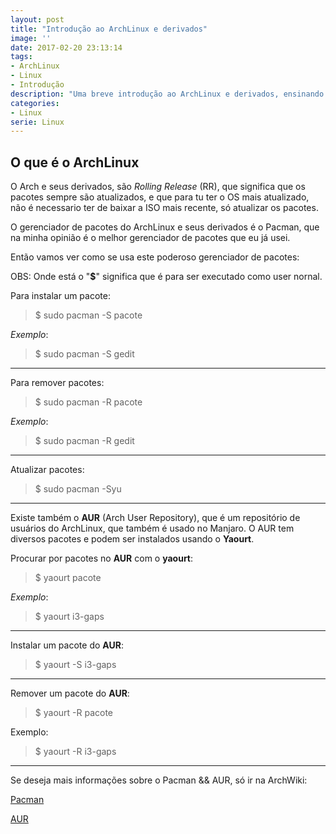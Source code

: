 ```yaml
---
layout: post
title: "Introdução ao ArchLinux e derivados"
image: ''
date: 2017-02-20 23:13:14
tags:
- ArchLinux
- Linux
- Introdução
description: "Uma breve introdução ao ArchLinux e derivados, ensinando como instalar pacotes, remover pacotes e alguns comandos para usar na shell."
categories:
- Linux
serie: Linux
---
```


## O que é o ArchLinux

O Arch e seus derivados, são _Rolling Release_ (RR), que significa que os pacotes sempre são atualizados, e que para tu ter o OS mais atualizado, não é necessario ter de baixar a ISO mais recente, só atualizar os pacotes.

O gerenciador de pacotes do ArchLinux e seus derivados é o Pacman, que na minha opinião é o melhor gerenciador de pacotes que eu já usei.

Então vamos ver como se usa este poderoso gerenciador de pacotes:

OBS: Onde está o "**$**" significa que é para ser executado como user nornal.

Para instalar um pacote:

> $ sudo pacman -S pacote

_Exemplo_:

> $ sudo pacman -S gedit

---

Para remover pacotes:

> $ sudo pacman -R pacote

_Exemplo_:

> $ sudo pacman -R gedit

---

Atualizar pacotes:

> $ sudo pacman -Syu

---

Existe também o **AUR** (Arch User Repository), que é um repositório de usuários do ArchLinux, que também é usado no Manjaro. O AUR tem diversos pacotes e podem ser instalados usando o **Yaourt**.

Procurar por pacotes no **AUR** com o **yaourt**:

> $ yaourt pacote

_Exemplo_:


> $ yaourt i3-gaps

---

Instalar um pacote do **AUR**:

> $ yaourt -S i3-gaps 

---

Remover um pacote do **AUR**:

> $ yaourt -R pacote 

Exemplo:

> $ yaourt -R i3-gaps

---

Se deseja mais informações sobre o Pacman && AUR, só ir na ArchWiki: 

[Pacman](https://wiki.archlinux.org/index.php/Pacman_(Portugu%C3%AAs) "Pacman")

[AUR](https://wiki.archlinux.org/index.php/Arch_User_Repository_(Portugu%C3%AAs) "AUR")
